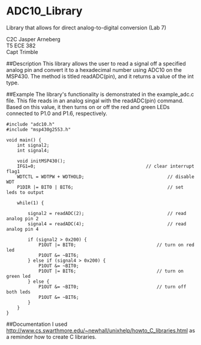 ADC10_Library
=============

Library that allows for direct analog-to-digital conversion (Lab 7)

C2C Jasper Arneberg  
T5 ECE 382  
Capt Trimble  

##Description
This library allows the user to read a signal off a specified analog pin and convert it to a hexadecimal number using ADC10 on the MSP430. The method is titled readADC(pin), and it returns a value of the int type.

##Example
The library's functionality is demonstrated in the example_adc.c file. This file reads in an analog singal with the readADC(pin) command. Based on this value, it then turns on or off the red and green LEDs connected to P1.0 and P1.6, respectively.
```
#include "adc10.h"
#include "msp430g2553.h"

void main() {
	int signal2;
	int signal4;

	void initMSP430();
	IFG1=0; 										// clear interrupt flag1
	WDTCTL = WDTPW + WDTHOLD;								// disable WDT
	P1DIR |= BIT0 | BIT6;									// set leds to output

	while(1) {

		signal2 = readADC(2);								// read analog pin 2
		signal4 = readADC(4);								// read analog pin 4

		if (signal2 > 0x200) {
			P1OUT |= BIT0;								// turn on red led
			P1OUT &= ~BIT6;
		} else if (signal4 > 0x200) {
			P1OUT &= ~BIT0;
			P1OUT |= BIT6;								// turn on green led
		} else {
			P1OUT &= ~BIT0;								// turn off both leds
			P1OUT &= ~BIT6;
		}
	}
}
````

##Documentation
I used http://www.cs.swarthmore.edu/~newhall/unixhelp/howto_C_libraries.html as a reminder how to create C libraries.
